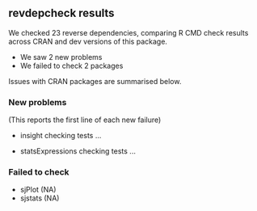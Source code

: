 ## revdepcheck results

We checked 23 reverse dependencies, comparing R CMD check results across CRAN and dev versions of this package.

 * We saw 2 new problems
 * We failed to check 2 packages

Issues with CRAN packages are summarised below.

### New problems
(This reports the first line of each new failure)

* insight
  checking tests ...

* statsExpressions
  checking tests ...

### Failed to check

* sjPlot  (NA)
* sjstats (NA)
